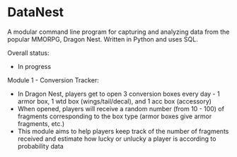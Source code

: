 # DataNest
A modular command line program for capturing and analyzing data from the popular MMORPG, Dragon Nest. Written in Python and uses SQL.

Overall status:  
- In progress  
  
Module 1 - Conversion Tracker:
- In Dragon Nest, players get to open 3 conversion boxes every day - 1 armor box, 1 wtd box (wings/tail/decal), and 1 acc box (accessory)  
- When opened, players will receive a random number (from 10 - 100) of fragments corresponding to the box type (armor boxes give armor fragments, etc.)  
- This module aims to help players keep track of the number of fragments received and estimate how lucky or unlucky a player is according to probability data
